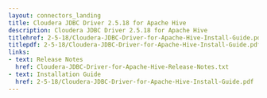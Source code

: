 ```yaml
---
layout: connectors_landing
title: Cloudera JDBC Driver 2.5.18 for Apache Hive
description: Cloudera JDBC Driver 2.5.18 for Apache Hive
titlehref: 2-5-18/Cloudera-JDBC-Driver-for-Apache-Hive-Install-Guide.pdf
titlepdf: 2-5-18/Cloudera-JDBC-Driver-for-Apache-Hive-Install-Guide.pdf
links:
- text: Release Notes
  href: Cloudera-JDBC-Driver-for-Apache-Hive-Release-Notes.txt
- text: Installation Guide
  href: 2-5-18/Cloudera-JDBC-Driver-for-Apache-Hive-Install-Guide.pdf
---
```


